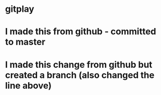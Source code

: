 # gitplay

# I made this from github - committed to master

# I made this change from github but created a branch (also changed the line above)
